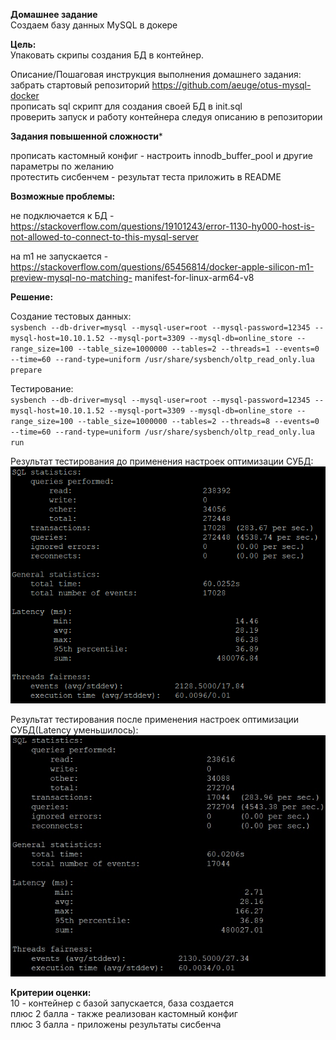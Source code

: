 **Домашнее задание**  
Создаем базу данных MySQL в докере  

**Цель:**  
Упаковать скрипы создания БД в контейнер.  


Описание/Пошаговая инструкция выполнения домашнего задания:  
забрать стартовый репозиторий https://github.com/aeuge/otus-mysql-docker  
прописать sql скрипт для создания своей БД в init.sql  
проверить запуск и работу контейнера следуя описанию в репозитории  

**Задания повышенной сложности***    

прописать кастомный конфиг - настроить innodb_buffer_pool и другие параметры по желанию  
протестить сисбенчем - результат теста приложить в README  

**Возможные проблемы:**  

не подключается к БД - https://stackoverflow.com/questions/19101243/error-1130-hy000-host-is-not-allowed-to-connect-to-this-mysql-server  

на m1 не запускается - https://stackoverflow.com/questions/65456814/docker-apple-silicon-m1-preview-mysql-no-matching-
manifest-for-linux-arm64-v8  

**Решение:** 

Создание тестовых данных:  
``sysbench --db-driver=mysql --mysql-user=root --mysql-password=12345 --mysql-host=10.10.1.52 --mysql-port=3309 --mysql-db=online_store --range_size=100 --table_size=1000000 --tables=2 --threads=1 --events=0 --time=60 --rand-type=uniform /usr/share/sysbench/oltp_read_only.lua prepare``  

Тестирование:  
``sysbench --db-driver=mysql --mysql-user=root --mysql-password=12345 --mysql-host=10.10.1.52 --mysql-port=3309 --mysql-db=online_store --range_size=100 --table_size=1000000 --tables=2 --threads=8 --events=0 --time=60 --rand-type=uniform /usr/share/sysbench/oltp_read_only.lua run``  

Результат тестирования до применения настроек оптимизации СУБД:  
![before](https://github.com/thornix/otus_dba/blob/main/hw9_mysql_architecture/before_tuning.png)  


Результат тестирования после применения настроек оптимизации СУБД(Latency уменьшилось): 
![after](https://github.com/thornix/otus_dba/blob/main/hw9_mysql_architecture/After_tuning.jpg)


**Критерии оценки:**    
10 - контейнер с базой запускается, база создается  
плюс 2 балла - также реализован кастомный конфиг  
плюс 3 балла - приложены результаты сисбенча  


